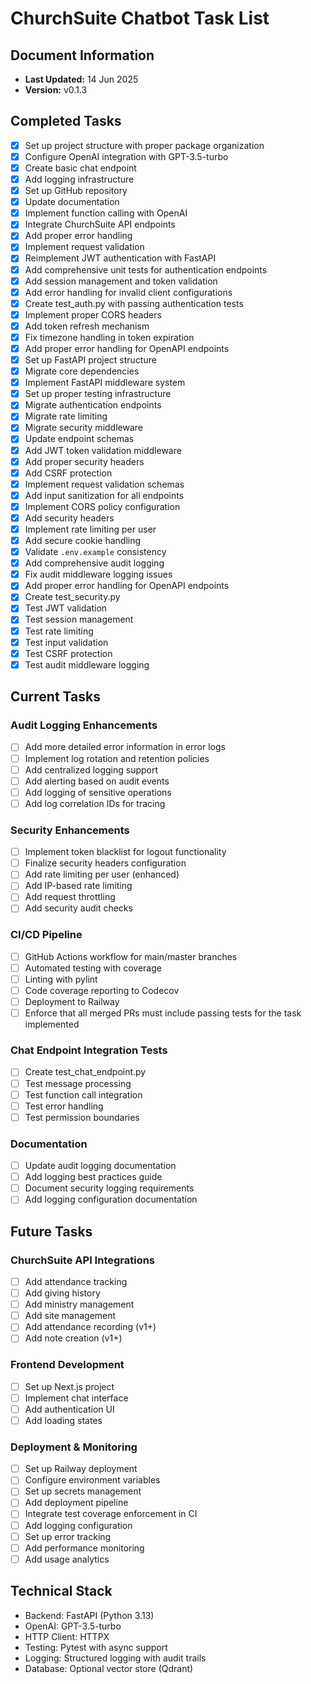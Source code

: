# ChurchSuite Chatbot Task List

## Document Information

- **Last Updated:** 14 Jun 2025
- **Version:** v0.1.3

## Completed Tasks

- [x] Set up project structure with proper package organization
- [x] Configure OpenAI integration with GPT-3.5-turbo
- [x] Create basic chat endpoint
- [x] Add logging infrastructure
- [x] Set up GitHub repository
- [x] Update documentation
- [x] Implement function calling with OpenAI
- [x] Integrate ChurchSuite API endpoints
- [x] Add proper error handling
- [x] Implement request validation
- [x] Reimplement JWT authentication with FastAPI
- [x] Add comprehensive unit tests for authentication endpoints
- [x] Add session management and token validation
- [x] Add error handling for invalid client configurations
- [x] Create test_auth.py with passing authentication tests
- [x] Implement proper CORS headers
- [x] Add token refresh mechanism
- [x] Fix timezone handling in token expiration
- [x] Add proper error handling for OpenAPI endpoints
- [x] Set up FastAPI project structure
- [x] Migrate core dependencies
- [x] Implement FastAPI middleware system
- [x] Set up proper testing infrastructure
- [x] Migrate authentication endpoints
- [x] Migrate rate limiting
- [x] Migrate security middleware
- [x] Update endpoint schemas
- [x] Add JWT token validation middleware
- [x] Add proper security headers
- [x] Add CSRF protection
- [x] Implement request validation schemas
- [x] Add input sanitization for all endpoints
- [x] Implement CORS policy configuration
- [x] Add security headers
- [x] Implement rate limiting per user
- [x] Add secure cookie handling
- [x] Validate `.env.example` consistency
- [x] Add comprehensive audit logging
- [x] Fix audit middleware logging issues
- [x] Add proper error handling for OpenAPI endpoints
- [x] Create test_security.py
- [x] Test JWT validation
- [x] Test session management
- [x] Test rate limiting
- [x] Test input validation
- [x] Test CSRF protection
- [x] Test audit middleware logging

## Current Tasks

### Audit Logging Enhancements

- [ ] Add more detailed error information in error logs
- [ ] Implement log rotation and retention policies
- [ ] Add centralized logging support
- [ ] Add alerting based on audit events
- [ ] Add logging of sensitive operations
- [ ] Add log correlation IDs for tracing

### Security Enhancements

- [ ] Implement token blacklist for logout functionality
- [ ] Finalize security headers configuration
- [ ] Add rate limiting per user (enhanced)
- [ ] Add IP-based rate limiting
- [ ] Add request throttling
- [ ] Add security audit checks

### CI/CD Pipeline

- [ ] GitHub Actions workflow for main/master branches
- [ ] Automated testing with coverage
- [ ] Linting with pylint
- [ ] Code coverage reporting to Codecov
- [ ] Deployment to Railway
- [ ] Enforce that all merged PRs must include passing tests for the task implemented

### Chat Endpoint Integration Tests

- [ ] Create test_chat_endpoint.py
- [ ] Test message processing
- [ ] Test function call integration
- [ ] Test error handling
- [ ] Test permission boundaries

### Documentation

- [ ] Update audit logging documentation
- [ ] Add logging best practices guide
- [ ] Document security logging requirements
- [ ] Add logging configuration documentation

## Future Tasks

### ChurchSuite API Integrations

- [ ] Add attendance tracking
- [ ] Add giving history
- [ ] Add ministry management
- [ ] Add site management
- [ ] Add attendance recording (v1+)
- [ ] Add note creation (v1+)

### Frontend Development

- [ ] Set up Next.js project
- [ ] Implement chat interface
- [ ] Add authentication UI
- [ ] Add loading states

### Deployment & Monitoring

- [ ] Set up Railway deployment
- [ ] Configure environment variables
- [ ] Set up secrets management
- [ ] Add deployment pipeline
- [ ] Integrate test coverage enforcement in CI
- [ ] Add logging configuration
- [ ] Set up error tracking
- [ ] Add performance monitoring
- [ ] Add usage analytics

## Technical Stack

- Backend: FastAPI (Python 3.13)
- OpenAI: GPT-3.5-turbo
- HTTP Client: HTTPX
- Testing: Pytest with async support
- Logging: Structured logging with audit trails
- Database: Optional vector store (Qdrant)
